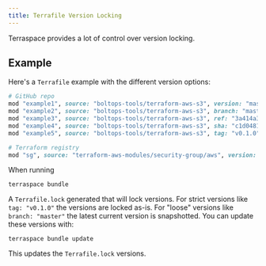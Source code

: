 ```yaml
---
title: Terrafile Version Locking
---
```


Terraspace provides a lot of control over version locking.

## Example

Here's a `Terrafile` example with the different version options:

```ruby
# GitHub repo
mod "example1", source: "boltops-tools/terraform-aws-s3", version: "master"
mod "example2", source: "boltops-tools/terraform-aws-s3", branch: "master"
mod "example3", source: "boltops-tools/terraform-aws-s3", ref: "3a414a39"
mod "example4", source: "boltops-tools/terraform-aws-s3", sha: "c1d04816"
mod "example5", source: "boltops-tools/terraform-aws-s3", tag: "v0.1.0"

# Terraform registry
mod "sg", source: "terraform-aws-modules/security-group/aws", version: "3.10.0"
```

When running

    terraspace bundle

A `Terrafile.lock` generated that will lock versions. For strict versions like `tag: "v0.1.0"` the versions are locked as-is. For "loose" versions like `branch: "master"` the latest current version is snapshotted.  You can update these versions with:

    terraspace bundle update

This updates the `Terrafile.lock` versions.
